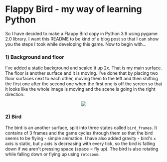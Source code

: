 # Flappy Bird - my way of learning Python
 
So I have decided to make a Flappy Bird copy in Python 3.9 using pygame 2.0 library. I want this README to be kind of a blog post so that I can show you the steps I took while developing this game. Now to begin with...

### 1) Background and floor
I've added a static background and scaled it up 2x. That is my main surface. The floor is another surface and it is moving. I've done that by placing two floor surfaces next to each other, moving them to the left and then shifting the first one after the second one when the first one is off the screen so that it looks like the whole image is moving and the scene is going in the right direction. 

<p align="center">
  <img src="https://github.com/hi-im-happy/Flappy-Bird/blob/main/img/1.png?raw=true">
</p>


### 2) Bird
The bird is an another surface, split into three states called `bird_frames`. It contains of 3 frames and the game cycles through them so that the bird seems to be flying - simple animation. I have also added gravity - bird's `x` axis is static, but `y` axis is decreasing with every tick, so the bird is falling down if we aren't pressing space (space = fly up). The bird is also rotating while falling down or flying up using `rotozoom`.
